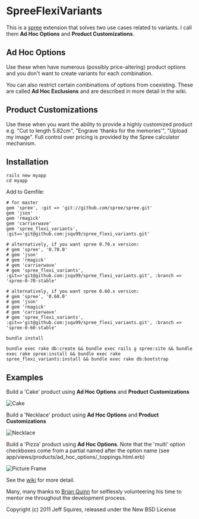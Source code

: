 SpreeFlexiVariants
==================

This is a [spree](http://spreecommerce.com) extension that solves two use cases related to variants.  I call them **Ad Hoc Options** and **Product Customizations**.

Ad Hoc Options
--------------

Use these when have numerous (possibly price-altering) product options and you don't want to create variants for each combination.

You can also restrict certain combinations of options from coexisting.  These are called **Ad Hoc Exclusions** and are described in more detail in the wiki.


Product Customizations
----------------------

Use these when you want the ability to provide a highly customized product e.g. "Cut to length 5.82cm", "Engrave 'thanks for the memories'", "Upload my image".  Full control over pricing is provided by the Spree calculator mechanism.


Installation
------------
    rails new myapp
    cd myapp

Add to Gemfile:

    # for master
    gem 'spree', :git => 'git://github.com/spree/spree.git'
    gem 'json'
    gem 'rmagick'
    gem 'carrierwave'
    gem 'spree_flexi_variants', :git=>'git@github.com:jsqu99/spree_flexi_variants.git'

    # alternatively, if you want spree 0.70.x version:
    # gem 'spree', '0.70.0'
    # gem 'json'
    # gem 'rmagick'
    # gem 'carrierwave'
    # gem 'spree_flexi_variants', :git=>'git@github.com:jsqu99/spree_flexi_variants.git', :branch => 'spree-0-70-stable'

    # alternatively, if you want spree 0.60.x version:
    # gem 'spree', '0.60.0'
    # gem 'json'
    # gem 'rmagick'
    # gem 'carrierwave'
    # gem 'spree_flexi_variants', :git=>'git@github.com:jsqu99/spree_flexi_variants.git', :branch => 'spree-0-60-stable'

    bundle install

    bundle exec rake db:create && bundle exec rails g spree:site && bundle exec rake spree:install && bundle exec rake spree_flexi_variants:install && bundle exec rake db:bootstrap

## Examples


Build a 'Cake'  product using **Ad Hoc Options** and **Product Customizations**

![Cake](/jsqu99/spree_flexi_variants/raw/master/doc/cake_screenshot.png)

Build a 'Necklace'  product using **Ad Hoc Options** and **Product Customizations**

![Necklace](/jsqu99/spree_flexi_variants/raw/master/doc/necklace_screenshot.png)

Build a 'Pizza' product using **Ad Hoc Options**. Note that the 'multi' option checkboxes come from a partial named after the option name (see app/views/products/ad_hoc_options/_toppings.html.erb)

![Picture Frame](/jsqu99/spree_flexi_variants/raw/master/doc/pizza_screenshot.png)

See the [wiki](https://github.com/jsqu99/spree_flexi_variants/wiki) for more detail.

Many, many thanks to [Brian Quinn](https://github.com/BDQ) for selflessly volunteering his time to mentor me throughout the development process.

Copyright (c) 2011 Jeff Squires, released under the New BSD License
